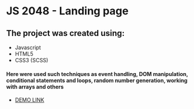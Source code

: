 # JS 2048 - Landing page

## The project was created using:
- Javascript
- HTML5
- CSS3 (SCSS)

#### Here were used such techniques as event handling, DOM manipulation, conditional statements and loops, random number generation, working with arrays and others

 - [DEMO LINK](https://tndeineka.github.io/2048-game/)
